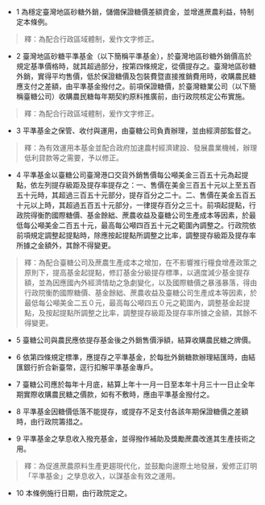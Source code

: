 * 1 為穩定臺灣地區砂糖外銷，儲備保證糖價差額資金，並增進蔗農利益，特制定本條例。

> 釋：為配合行政區域體制，爰作文字修正。

* 2 臺灣地區砂糖平準基金（以下簡稱平準基金），於臺灣地區砂糖外銷價高於規定基準價格時，就其超過部分，按第四條規定，從價提存之。臺灣地區砂糖外銷，實得平均售價，低於保證糖價及包裝費暨直接推銷費用時，收購農民糖應支付之差額，由平準基金撥付之。前項保證糖價，於臺灣糖業公司（以下簡稱臺糖公司）收購農民糖每年期契約原料推廣前，由行政院核定公布實施。

> 釋：為配合行政區域體制，爰作文字修正。

* 3 平準基金之保管、收付與運用，由臺糖公司負責辦理，並由經濟部監督之。

> 釋：為有效運用本基金並配合政府加速農村經濟建設、發展農業機械，辦理低利貸款等之需要，予以修正。

* 4 平準基金以臺糖公司臺灣港口交貨外銷售價每公噸美金三百五十元為起提點，依左列提存級距及提存率提存之：一、售價在美金三百五十元以上至五百五十元時，其超過三百五十元部分，提存百分之二十。二、售價在美金五百五十元以上時，其超過五百五十元部分，一律提存百分之三十。前項起提點，行政院得衡酌國際糖價、基金餘絀、蔗農收益及臺糖公司生產成本等因素，於最低每公噸美金二百五十元，最高每公噸四百五十元之範圍內調整之。行政院依前項規定調整起提點時，除應按起提點所調整之比率，調整提存級距及提存率所據之金額外，其餘不得變更。

> 釋：為配合臺糖公司及蔗農生產成本之增加，在不影響推行糧食增產政策之原則下，提高基金起提點，修訂基金分級提存標準，以適度減少基金提存額，並為因應國內外經濟情劫之急劇變化，以及國際糖價之暴漲暴落，得由行政院衡酌國際糖價、基金餘絀、蔗農收益及臺糖公司生產成本等因素，於最低每公噸美金二五０元，最高每公噸四五０元之範圍內，調整基金起提點，及按起提點所調整之比率，調整提存級距及提存率所據之金額，其餘不得變更。

* 5 臺糖公司與農民應依提存基金後之外銷售價淨額，結算收購農民糖之牌價。

* 6 依第四條規定標準，應提存之平準基金，於每批外銷糖款辦理結匯時，由結匯銀行折合新臺幣，逕行扣解平準基金專戶。

* 7 臺糖公司應於每年十月底，結算上年十一月一日至本年十月三十一日止全年期實際收購農民糖之價款，如有不敷時，應由平準基金撥付之。

* 8 平準基金因糖價低落不能提存，或提存不足支付各該年期保證糖價之差額時，由行政院籌措之。

* 9 平準基金之孳息收入撥充基金，並得撥作補助及獎勵蔗農改進其生產技術之用。

> 釋：為促進蔗農原料生產更趨現代化，並鼓勵向邊際土地發展，爰修正訂明「平準基金」之孳息收入，以謀基金有效之運用。

* 10 本條例施行日期，由行政院定之。

